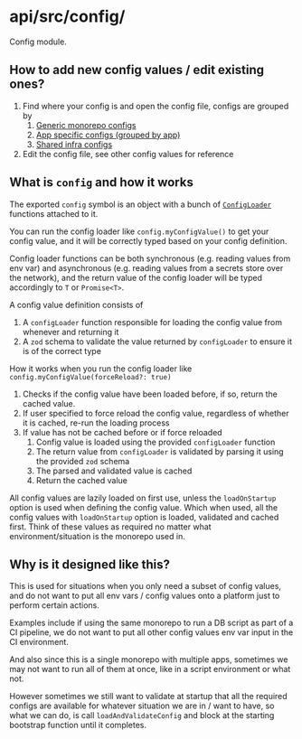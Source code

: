 # api/src/config/
Config module.


## How to add new config values / edit existing ones?
1. Find where your config is and open the config file, configs are grouped by
    1. [Generic monorepo configs](./configMappings/genericMonoRepoConfig.ts)
    1. [App specific configs (grouped by app)](./configMappings/appSpecificConfig.ts)
    1. [Shared infra configs](./configMappings/sharedInfraConfig.ts)
1. Edit the config file, see other config values for reference


## What is `config` and how it works
The exported `config` symbol is an object with a bunch of [`ConfigLoader`](./ConfigLoader.ts) functions attached to it.

You can run the config loader like `config.myConfigValue()` to get your config value, and it will be correctly typed based on your config definition.

Config loader functions can be both synchronous (e.g. reading values from env var) and asynchronous (e.g. reading values from a secrets store over the network), and the return value of the config loader will be typed accordingly to `T` or `Promise<T>`.

A config value definition consists of
1. A `configLoader` function responsible for loading the config value from whenever and returning it
1. A `zod` schema to validate the value returned by `configLoader` to ensure it is of the correct type

How it works when you run the config loader like `config.myConfigValue(forceReload?: true)`
1. Checks if the config value have been loaded before, if so, return the cached value.
1. If user specified to force reload the config value, regardless of whether it is cached, re-run the loading process
1. If value has not be cached before or if force reloaded
    1. Config value is loaded using the provided `configLoader` function
    1. The return value from `configLoader` is validated by parsing it using the provided `zod` schema
    1. The parsed and validated value is cached
    1. Return the cached value

All config values are lazily loaded on first use, unless the `loadOnStartup` option is used when defining the config value. Which when used, all the config values with `loadOnStartup` option is loaded, validated and cached first. Think of these values as required no matter what environment/situation is the monorepo used in.


## Why is it designed like this?
This is used for situations when you only need a subset of config values, and do not want to put all env vars / config values onto a platform just to perform certain actions.

Examples include if using the same monorepo to run a DB script as part of a CI pipeline, we do not want to put all other config values env var input in the CI environment.

And also since this is a single monorepo with multiple apps, sometimes we may not want to run all of them at once, like in a script environment or what not.

However sometimes we still want to validate at startup that all the required configs are available for whatever situation we are in / want to have, so what we can do, is call `loadAndValidateConfig` and block at the starting bootstrap function until it completes.